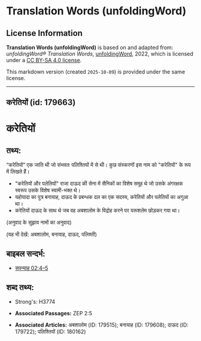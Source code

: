 # Translation Words (unfoldingWord)

## License Information

**Translation Words (unfoldingWord)** is based on and adapted from: _unfoldingWord® Translation Words_, [unfoldingWord](https://unfoldingword.org/utw), 2022, which is licensed under a [CC BY-SA 4.0 license](https://creativecommons.org/licenses/by-sa/4.0/legalcode.en).

This markdown version (created `2025-10-09`) is provided under the same license.



--------------------------------

## करेतियों (id: 179663)

करेतियों
========

तथ्य:
-----

“करेतियों” एक जाति थी जो संभवतः पलिश्तियों में से थी। कुछ संस्करणों इस नाम को "करेतियों" के रूप में लिखते हैं।

* "करेतियों और पलेतियों" राजा दाऊद की सेना में सैनिकों का विशेष समूह थे जो उसके अंगरक्षक स्वरूप उसके विशेष स्वामी\-भक्त थे।
* यहोयादा का पुत्र बनायाह, दाऊद के प्रबन्धक दल का एक सदस्य, करेतियों और पलेतियों का अगुआ था।
* करेतियों दाऊद के साथ थे जब वह अबशालोम के विद्रोह करने पर यरूशलेम छोड़कर गया था।

(अनुवाद के सुझाव नामों का अनुवाद)

(यह भी देखें: अबशालोम, बनायाह, दाऊद, पलिश्ती)

बाइबल सन्दर्भ:
--------------

* [सपन्याह 02:4–5](https://ref.ly/Zeph2:4-Zeph2:5)

शब्द तथ्य:
----------

* Strong's: H3774

* **Associated Passages:** ZEP 2:5
* **Associated Articles:** अबशालोम (ID: 179515); बनायाह (ID: 179608); दाऊद (ID: 179722); पलिश्तियों (ID: 180162)

